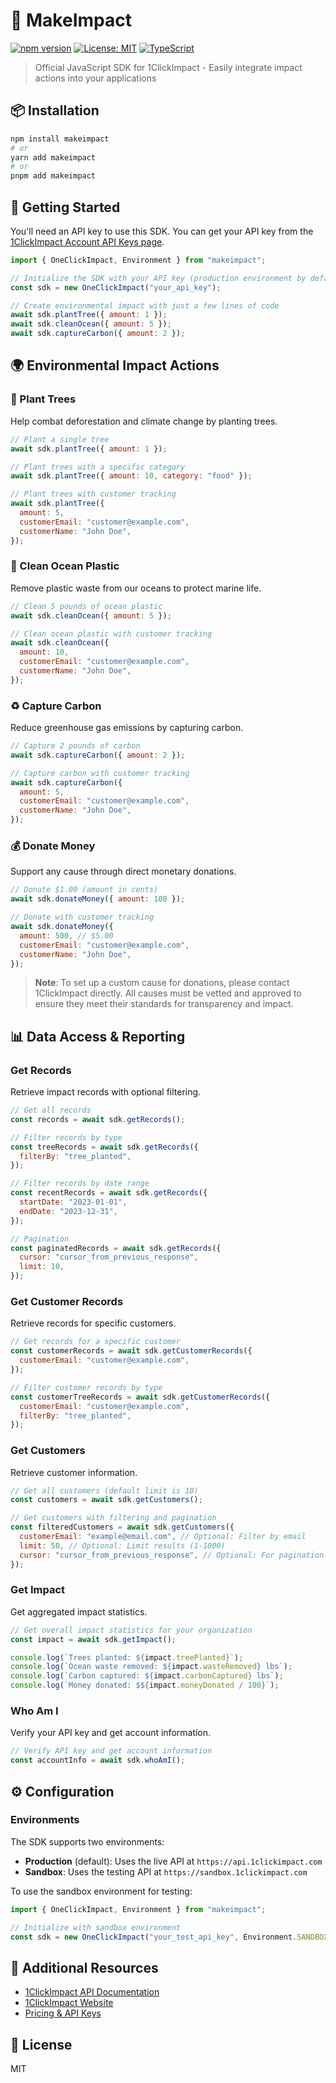 # 🌱 MakeImpact

[![npm version](https://img.shields.io/npm/v/makeimpact.svg)](https://www.npmjs.com/package/makeimpact)
[![License: MIT](https://img.shields.io/badge/License-MIT-green.svg)](https://opensource.org/licenses/MIT)
[![TypeScript](https://img.shields.io/badge/TypeScript-4.9%2B-blue)](https://www.typescriptlang.org/)

> Official JavaScript SDK for 1ClickImpact - Easily integrate impact actions into your applications

## 📦 Installation

```bash
npm install makeimpact
# or
yarn add makeimpact
# or
pnpm add makeimpact
```

## 🚀 Getting Started

You'll need an API key to use this SDK. You can get your API key from the [1ClickImpact Account API Keys page](https://1clickimpact.com/account/api-keys).

```javascript
import { OneClickImpact, Environment } from "makeimpact";

// Initialize the SDK with your API key (production environment by default)
const sdk = new OneClickImpact("your_api_key");

// Create environmental impact with just a few lines of code
await sdk.plantTree({ amount: 1 });
await sdk.cleanOcean({ amount: 5 });
await sdk.captureCarbon({ amount: 2 });
```

## 🌍 Environmental Impact Actions

### 🌳 Plant Trees

Help combat deforestation and climate change by planting trees.

```javascript
// Plant a single tree
await sdk.plantTree({ amount: 1 });

// Plant trees with a specific category
await sdk.plantTree({ amount: 10, category: "food" });

// Plant trees with customer tracking
await sdk.plantTree({
  amount: 5,
  customerEmail: "customer@example.com",
  customerName: "John Doe",
});
```

### 🌊 Clean Ocean Plastic

Remove plastic waste from our oceans to protect marine life.

```javascript
// Clean 5 pounds of ocean plastic
await sdk.cleanOcean({ amount: 5 });

// Clean ocean plastic with customer tracking
await sdk.cleanOcean({
  amount: 10,
  customerEmail: "customer@example.com",
  customerName: "John Doe",
});
```

### ♻️ Capture Carbon

Reduce greenhouse gas emissions by capturing carbon.

```javascript
// Capture 2 pounds of carbon
await sdk.captureCarbon({ amount: 2 });

// Capture carbon with customer tracking
await sdk.captureCarbon({
  amount: 5,
  customerEmail: "customer@example.com",
  customerName: "John Doe",
});
```

### 💰 Donate Money

Support any cause through direct monetary donations.

```javascript
// Donate $1.00 (amount in cents)
await sdk.donateMoney({ amount: 100 });

// Donate with customer tracking
await sdk.donateMoney({
  amount: 500, // $5.00
  customerEmail: "customer@example.com",
  customerName: "John Doe",
});
```

> **Note**: To set up a custom cause for donations, please contact 1ClickImpact directly.
> All causes must be vetted and approved to ensure they meet their standards for transparency and impact.

## 📊 Data Access & Reporting

### Get Records

Retrieve impact records with optional filtering.

```javascript
// Get all records
const records = await sdk.getRecords();

// Filter records by type
const treeRecords = await sdk.getRecords({
  filterBy: "tree_planted",
});

// Filter records by date range
const recentRecords = await sdk.getRecords({
  startDate: "2023-01-01",
  endDate: "2023-12-31",
});

// Pagination
const paginatedRecords = await sdk.getRecords({
  cursor: "cursor_from_previous_response",
  limit: 10,
});
```

### Get Customer Records

Retrieve records for specific customers.

```javascript
// Get records for a specific customer
const customerRecords = await sdk.getCustomerRecords({
  customerEmail: "customer@example.com",
});

// Filter customer records by type
const customerTreeRecords = await sdk.getCustomerRecords({
  customerEmail: "customer@example.com",
  filterBy: "tree_planted",
});
```

### Get Customers

Retrieve customer information.

```javascript
// Get all customers (default limit is 10)
const customers = await sdk.getCustomers();

// Get customers with filtering and pagination
const filteredCustomers = await sdk.getCustomers({
  customerEmail: "example@email.com", // Optional: Filter by email
  limit: 50, // Optional: Limit results (1-1000)
  cursor: "cursor_from_previous_response", // Optional: For pagination
});
```

### Get Impact

Get aggregated impact statistics.

```javascript
// Get overall impact statistics for your organization
const impact = await sdk.getImpact();

console.log(`Trees planted: ${impact.treePlanted}`);
console.log(`Ocean waste removed: ${impact.wasteRemoved} lbs`);
console.log(`Carbon captured: ${impact.carbonCaptured} lbs`);
console.log(`Money donated: $${impact.moneyDonated / 100}`);
```

### Who Am I

Verify your API key and get account information.

```javascript
// Verify API key and get account information
const accountInfo = await sdk.whoAmI();
```

## ⚙️ Configuration

### Environments

The SDK supports two environments:

- **Production** (default): Uses the live API at `https://api.1clickimpact.com`
- **Sandbox**: Uses the testing API at `https://sandbox.1clickimpact.com`

To use the sandbox environment for testing:

```javascript
import { OneClickImpact, Environment } from "makeimpact";

// Initialize with sandbox environment
const sdk = new OneClickImpact("your_test_api_key", Environment.SANDBOX);
```

## 🔗 Additional Resources

- [1ClickImpact API Documentation](https://docs.1clickimpact.com/plant-trees)
- [1ClickImpact Website](https://www.1clickimpact.com)
- [Pricing & API Keys](https://www.1clickimpact.com/pricing)

## 📄 License

MIT
